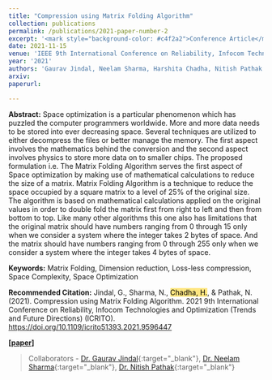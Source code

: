 ```yaml
---
title: "Compression using Matrix Folding Algorithm"
collection: publications
permalink: /publications/2021-paper-number-2
excerpt: '<mark style="background-color: #c4f2a2">Conference Article</mark> The research paper presents the Matrix Folding Algorithm, which mathematically reduces storage space for square matrices by 75%, optimizing space utilization in computer programming.'
date: 2021-11-15
venue: 'IEEE 9th International Conference on Reliability, Infocom Technologies and Optimization (Trends and Future Directions) (ICRITO)'
year: '2021'
authors: 'Gaurav Jindal, Neelam Sharma, Harshita Chadha, Nitish Pathak'
arxiv:
paperurl:

---
```

**Abstract:**
Space optimization is a particular phenomenon which has puzzled the computer programmers worldwide. More and more data needs to be stored into ever decreasing space. Several techniques are utilized to either decompress the files or better manage the memory. The first aspect involves the mathematics behind the conversion and the second aspect involves physics to store more data on to smaller chips. The proposed formulation i.e. The Matrix Folding Algorithm serves the first aspect of Space optimization by making use of mathematical calculations to reduce the size of a matrix. Matrix Folding Algorithm is a technique to reduce the space occupied by a square matrix to a level of 25% of the original size. The algorithm is based on mathematical calculations applied on the original values in order to double fold the matrix first from right to left and then from bottom to top. Like many other algorithms this one also has limitations that the original matrix should have numbers ranging from 0 through 15 only when we consider a system where the integer takes 2 bytes of space. And the matrix should have numbers ranging from 0 through 255 only when we consider a system where the integer takes 4 bytes of space.

**Keywords:** Matrix Folding, Dimension reduction, Loss-less compression, Space Complexity, Space Optimization


**Recommended Citation:**
Jindal, G., Sharma, N., <mark style="background-color: #ffe680">Chadha, H.</mark>, & Pathak, N. (2021). Compression using Matrix Folding Algorithm. 2021 9th International Conference on Reliability, Infocom Technologies and Optimization (Trends and Future Directions) (ICRITO). https://doi.org/10.1109/icrito51393.2021.9596447

<b><a href="https://doi.org/10.1109/icrito51393.2021.9596447">[paper]</a></b>

> Collaborators - [Dr. Gaurav Jindal](https://scholar.google.co.in/citations?user=kxzU2ucAAAAJ&hl=en){:target="_blank"}, [Dr. Neelam Sharma](https://cse.mait.ac.in/index.php/people/faculty/profile?layout=edit&id=549){:target="_blank"}, [Dr. Nitish Pathak](https://scholar.google.co.in/citations?user=uGY4cUwAAAAJ&hl=en){:target="_blank"}
